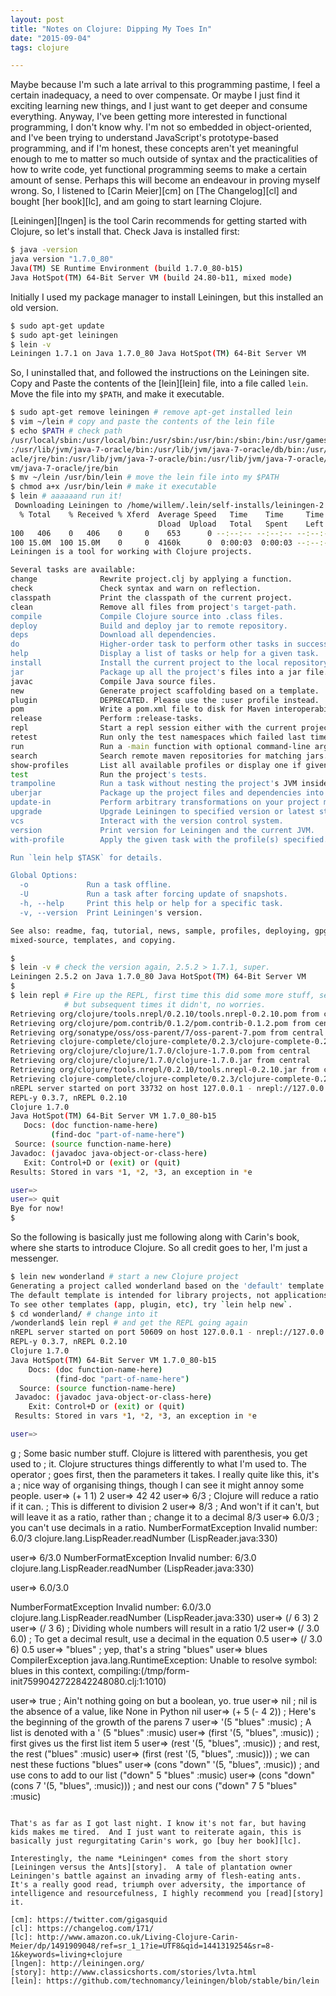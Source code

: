 ```yaml
---
layout: post
title: "Notes on Clojure: Dipping My Toes In"
date: "2015-09-04"
tags: clojure

---
```


Maybe because I'm such a late arrival to this programming pastime, I feel a certain inadequacy, a need to over compensate.  Or maybe I just find it exciting learning new things, and I just want to get deeper and consume everything.  Anyway, I've been getting more interested in functional programming, I don't know why.  I'm not so embedded in object-oriented, and I've been trying to understand JavaScript's prototype-based programming, and if I'm honest, these concepts aren't yet meaningful enough to me to matter so much outside of syntax and the practicalities of how to write code, yet functional programming seems to make a certain amount of sense. Perhaps this will become an endeavour in proving myself wrong. So, I listened to [Carin Meier][cm] on [The Changelog][cl] and bought [her book][lc], and am going to start learning Clojure.

<!--more-->

[Leiningen][lngen] is the tool Carin recommends for getting started with Clojure, so let's install that.
Check Java is installed first:

```bash
$ java -version
java version "1.7.0_80"
Java(TM) SE Runtime Environment (build 1.7.0_80-b15)
Java HotSpot(TM) 64-Bit Server VM (build 24.80-b11, mixed mode)
```

Initially I used my package manager to install Leiningen, but this installed an old version.

```bash
$ sudo apt-get update
$ sudo apt-get leiningen
$ lein -v
Leiningen 1.7.1 on Java 1.7.0_80 Java HotSpot(TM) 64-Bit Server VM
```

So, I uninstalled that, and followed the instructions on the Leiningen site.  Copy and Paste the contents of the [lein][lein] file, into a file called `lein`.  Move the file into my `$PATH`, and make it executable.

```bash
$ sudo apt-get remove leiningen # remove apt-get installed lein
$ vim ~/lein # copy and paste the contents of the lein file
$ echo $PATH # check path
/usr/local/sbin:/usr/local/bin:/usr/sbin:/usr/bin:/sbin:/bin:/usr/games:/usr/local/games
:/usr/lib/jvm/java-7-oracle/bin:/usr/lib/jvm/java-7-oracle/db/bin:/usr/lib/jvm/java-7-or
acle/jre/bin:/usr/lib/jvm/java-7-oracle/bin:/usr/lib/jvm/java-7-oracle/db/bin:/usr/lib/j
vm/java-7-oracle/jre/bin
$ mv ~/lein /usr/bin/lein # move the lein file into my $PATH
$ chmod a+x /usr/bin/lein # make it executable
$ lein # aaaaaand run it!
 Downloading Leiningen to /home/willem/.lein/self-installs/leiningen-2.5.2-standalone.jar now...                                                                       [1050/1997]
  % Total    % Received % Xferd  Average Speed   Time    Time     Time  Current
                                 Dload  Upload   Total   Spent    Left  Speed
100   406    0   406    0     0    653      0 --:--:-- --:--:-- --:--:--   652
100 15.0M  100 15.0M    0     0  4160k      0  0:00:03  0:00:03 --:--:-- 6334k
Leiningen is a tool for working with Clojure projects.

Several tasks are available:
change              Rewrite project.clj by applying a function.
check               Check syntax and warn on reflection.
classpath           Print the classpath of the current project.
clean               Remove all files from project's target-path.
compile             Compile Clojure source into .class files.
deploy              Build and deploy jar to remote repository.
deps                Download all dependencies.
do                  Higher-order task to perform other tasks in succession.
help                Display a list of tasks or help for a given task.
install             Install the current project to the local repository.
jar                 Package up all the project's files into a jar file.
javac               Compile Java source files.
new                 Generate project scaffolding based on a template.
plugin              DEPRECATED. Please use the :user profile instead.
pom                 Write a pom.xml file to disk for Maven interoperability.
release             Perform :release-tasks.
repl                Start a repl session either with the current project or standalone.
retest              Run only the test namespaces which failed last time around.
run                 Run a -main function with optional command-line arguments.
search              Search remote maven repositories for matching jars.
show-profiles       List all available profiles or display one if given an argument.
test                Run the project's tests.
trampoline          Run a task without nesting the project's JVM inside Leiningen's.
uberjar             Package up the project files and dependencies into a jar file.
update-in           Perform arbitrary transformations on your project map.
upgrade             Upgrade Leiningen to specified version or latest stable.
vcs                 Interact with the version control system.
version             Print version for Leiningen and the current JVM.
with-profile        Apply the given task with the profile(s) specified.

Run `lein help $TASK` for details.

Global Options:
  -o             Run a task offline.
  -U             Run a task after forcing update of snapshots.
  -h, --help     Print this help or help for a specific task.
  -v, --version  Print Leiningen's version.

See also: readme, faq, tutorial, news, sample, profiles, deploying, gpg,
mixed-source, templates, and copying.

$
$ lein -v # check the version again, 2.5.2 > 1.7.1, super.
Leiningen 2.5.2 on Java 1.7.0_80 Java HotSpot(TM) 64-Bit Server VM
$
$ lein repl # Fire up the REPL, first time this did some more stuff, see below
            # but subsequent times it didn't, no worries.
Retrieving org/clojure/tools.nrepl/0.2.10/tools.nrepl-0.2.10.pom from central
Retrieving org/clojure/pom.contrib/0.1.2/pom.contrib-0.1.2.pom from central
Retrieving org/sonatype/oss/oss-parent/7/oss-parent-7.pom from central
Retrieving clojure-complete/clojure-complete/0.2.3/clojure-complete-0.2.3.pom from clojars
Retrieving org/clojure/clojure/1.7.0/clojure-1.7.0.pom from central
Retrieving org/clojure/clojure/1.7.0/clojure-1.7.0.jar from central
Retrieving org/clojure/tools.nrepl/0.2.10/tools.nrepl-0.2.10.jar from central
Retrieving clojure-complete/clojure-complete/0.2.3/clojure-complete-0.2.3.jar from clojars
nREPL server started on port 33732 on host 127.0.0.1 - nrepl://127.0.0.1:33732
REPL-y 0.3.7, nREPL 0.2.10
Clojure 1.7.0
Java HotSpot(TM) 64-Bit Server VM 1.7.0_80-b15
   Docs: (doc function-name-here)
         (find-doc "part-of-name-here")
 Source: (source function-name-here)
Javadoc: (javadoc java-object-or-class-here)
   Exit: Control+D or (exit) or (quit)
Results: Stored in vars *1, *2, *3, an exception in *e

user=>
user=> quit
Bye for now!
$
```

So the following is basically just me following along with Carin's book, where she starts to introduce Clojure.  So all credit goes to her, I'm just a messenger.

```bash
$ lein new wonderland # start a new Clojure project
Generating a project called wonderland based on the 'default' template.
The default template is intended for library projects, not applications.
To see other templates (app, plugin, etc), try `lein help new`.
$ cd wonderland/ # change into it
/wonderland$ lein repl # and get the REPL going again
nREPL server started on port 50609 on host 127.0.0.1 - nrepl://127.0.0.1:50609
REPL-y 0.3.7, nREPL 0.2.10
Clojure 1.7.0
Java HotSpot(TM) 64-Bit Server VM 1.7.0_80-b15
    Docs: (doc function-name-here)
          (find-doc "part-of-name-here")
  Source: (source function-name-here)
 Javadoc: (javadoc java-object-or-class-here)
    Exit: Control+D or (exit) or (quit)
 Results: Stored in vars *1, *2, *3, an exception in *e

user=>
```

g
; Some basic number stuff. Clojure is littered with parenthesis, you get used to
; it.  Clojure structures things differently to what I'm used to.  The operator
; goes first, then the parameters it takes.  I really quite like this, it's a
; nice way of organising things, though I can see it might annoy some people.
user=> (+ 1 1)
2
user=> 42
42
user=> 6/3  ; Clojure will reduce a ratio if it can.
            ; This is different to division
2
user=> 8/3  ; And won't if it can't, but will leave it as a ratio, rather than
            ; change it to a decimal
8/3
user=> 6.0/3 ; you can't use decimals in a ratio.
NumberFormatException Invalid number: 6.0/3  clojure.lang.LispReader.readNumber (LispReader.java:330)

user=> 6/3.0
NumberFormatException Invalid number: 6/3.0  clojure.lang.LispReader.readNumber (LispReader.java:330)

user=> 6.0/3.0

NumberFormatException Invalid number: 6.0/3.0  clojure.lang.LispReader.readNumber (LispReader.java:330)
user=> (/ 6 3)
2
user=> (/ 3 6) ; Dividing whole numbers will result in a ratio
1/2
user=> (/ 3.0 6.0) ; To get a decimal result, use a decimal in the equation
0.5
user=> (/ 3.0 6)
0.5
user=> "blues" ; yep, that's a string
"blues"
user=> blues
CompilerException java.lang.RuntimeException: Unable to resolve symbol: blues in this context, compiling:(/tmp/form-init7599042722842248080.clj:1:1010)

user=> true ; Ain't nothing going on but a boolean, yo.
true
user=> nil ; nil is the absence of a value, like None in Python
nil
user=> (+ 5 (- 4 2)) ; Here's the beginning of the growth of the parens
7
user=> '(5 "blues" :music) ; A list is denoted with a '
(5 "blues" :music)
user=> (first '(5, "blues", :music)) ; first gives us the first list item
5
user=> (rest '(5, "blues", :music)) ; and rest, the rest
("blues" :music)
user=> (first (rest '(5, "blues", :music))) ; we can nest these fuctions
"blues"
user=> (cons "down" '(5, "blues", :music)) ; and use cons to add to our list
("down" 5 "blues" :music)
user=> (cons "down" (cons 7 '(5, "blues", :music))) ; and nest our cons
("down" 7 5 "blues" :music)
```

That's as far as I got last night. I know it's not far, but having kids makes me tired.  And I just want to reiterate again, this is basically just regurgitating Carin's work, go [buy her book][lc].

Interestingly, the name *Leiningen* comes from the short story [Leiningen versus the Ants][story].  A tale of plantation owner Leiningen's battle against an invading army of flesh-eating ants.  It's a really good read, triumph over adversity, the importance of intelligence and resourcefulness, I highly recommend you [read][story] it.

[cm]: https://twitter.com/gigasquid
[cl]: https://changelog.com/171/
[lc]: http://www.amazon.co.uk/Living-Clojure-Carin-Meier/dp/1491909048/ref=sr_1_1?ie=UTF8&qid=1441319254&sr=8-1&keywords=living+clojure
[lngen]: http://leiningen.org/
[story]: http://www.classicshorts.com/stories/lvta.html
[lein]: https://github.com/technomancy/leiningen/blob/stable/bin/lein
